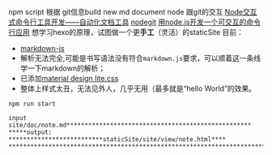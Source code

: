 npm script 根据 git信息build new md document
node 跟git的交互
[Node交互式命令行工具开发——自动化文档工具](https://github.com/threerocks/studyFiles/blob/master/%E7%AC%94%E8%AE%B0/Node%E4%BA%A4%E4%BA%92%E5%BC%8F%E5%91%BD%E4%BB%A4%E8%A1%8C%E5%B7%A5%E5%85%B7%E5%BC%80%E5%8F%91%E2%80%94%E2%80%94%E8%87%AA%E5%8A%A8%E5%8C%96%E6%96%87%E6%A1%A3%E5%B7%A5%E5%85%B7.md)
[nodegit](https://github.com/nodegit/nodegit)
[用node.js开发一个可交互的命令行应用](https://xdlrt.github.io/2017/04/15/2017-04-15/)
想学习hexo的原理，试图做一个更**手工**（灵活）的staticSite
目前：
- [markdown-js](https://github.com/evilstreak/markdown-js)
- 解析无法完全,可能是书写语法没有符合`markdown.js`要求，可以顺着这一条线学一下markdown的解析；
- 已添加[material design lite.css]()
- 整体上样式太丑，无法见外人，几乎无用（最多就是“hello World”的效果。

```
npm run start

input site/doc/note.md***************************************************
*****output: **************************staticSite/site/view/note.html****
*************************************************************************
```
